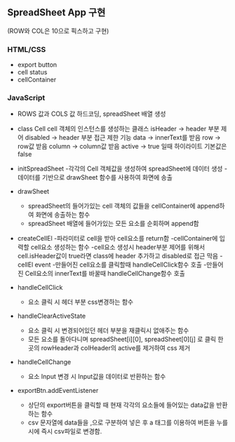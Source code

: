 ## SpreadSheet App 구현

(ROW와 COL은 10으로 픽스하고 구현)

### HTML/CSS
 - export button
 - cell status
 - cellContainer

### JavaScript
 - ROWS 값과 COLS 값 하드코딩, spreadSheet 배열 생성

 - class Cell
     cell 객체의 인스턴스를 생성하는 클래스
     isHeader -> header 부분 제어
     disabled -> header 부분 접근 제한 기능
     data -> innerText를 받음
     row -> row값 받음
     column -> column값 받음
     active -> true 일때 하이라이트 기본값은 false

 - initSpreadSheet 
     -각각의 Cell 객체값을 생성하여 spreadSheet에 데이터 생성
     -데이터를 기반으로 drawSheet 함수를 사용하여 화면에 송출

 - drawSheet
     - spreadSheet의 들어가있는 cell 객체의 값들을 cellContainer에 append하여 화면에 송출하는 함수
     - spreadSheet 배열에 들어가있는 모든 요소를 순회하며 append함

 - createCellEl
     -파라미터로 cell을 받아 cell요소를 return함
     -cellContainer에 입력할 cell요소 생성하는 함수
     -cell요소 생성시 header부분 제어를 위해서 cell.isHeader값이 true라면 class에 header 추가하고 disabled로 접근 막음
     -cellEl event
      -만들어진 cell요소를 클릭할때 handleCellClick함수 호출
      -만들어진 Cell요소의 innerText를 바꿀때 handleCellChange함수 호출
    
 - handleCellClick
     - 요소 클릭 시 헤더 부분 css변경하는 함수

 - handleClearActiveState
     - 요소 클릭 시 변경되어있던 헤더 부분을 재클릭시 없애주는 함수
     - 모든 요소를 돌아다니며 spreadSheet[i][0], spreadSheet[0][j] 로 클릭 한 곳의 rowHeader과 colHeader의 active를 제거하여 css 제거

 - handleCellChange
     - 요소 Input 변경 시 Input값을 데이터로 반환하는 함수

 - exportBtn.addEventListener
    - 상단의 export버튼을 클릭할 때 현재 각각의 요소들에 들어있는 data값을 반환하는 함수
    - csv 문자열에 data들을 ,으로 구분하여 넣은 후 a 태그를 이용하여 버튼을 누를 시에 즉시 csv파일로 변경함.

